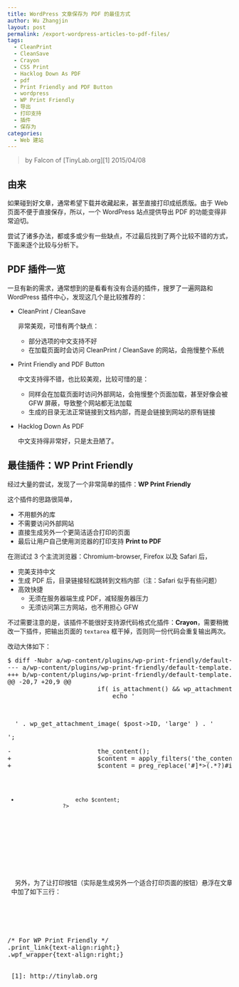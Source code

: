 ```yaml
---
title: WordPress 文章保存为 PDF 的最佳方式
author: Wu Zhangjin
layout: post
permalink: /export-wordpress-articles-to-pdf-files/
tags:
  - CleanPrint
  - CleanSave
  - Crayon
  - CSS Print
  - Hacklog Down As PDF
  - pdf
  - Print Friendly and PDF Button
  - wordpress
  - WP Print Friendly
  - 导出
  - 打印支持
  - 插件
  - 保存为
categories:
  - Web 建站
---
```


> by Falcon of [TinyLab.org][1]
> 2015/04/08


## 由来

如果碰到好文章，通常希望下载并收藏起来，甚至直接打印成纸质版。由于 Web 页面不便于直接保存，所以，一个 WordPress 站点提供导出 PDF 的功能变得非常迫切。

尝试了诸多办法，都或多或少有一些缺点，不过最后找到了两个比较不错的方式，下面来逐个比较与分析下。

## PDF 插件一览

一旦有新的需求，通常想到的是看看有没有合适的插件，搜罗了一遍网路和 WordPress 插件中心，发现这几个是比较推荐的：

  * CleanPrint / CleanSave

    非常美观，可惜有两个缺点：

      * 部分选项的中文支持不好
      * 在加载页面时会访问 CleanPrint / CleanSave 的网站，会拖慢整个系统

  * Print Friendly and PDF Button

    中文支持得不错，也比较美观，比较可惜的是：

      * 同样会在加载页面时访问外部网站，会拖慢整个页面加载，甚至好像会被 GFW 屏蔽，导致整个网站都无法加载
      * 生成的目录无法正常链接到文档内部，而是会链接到网站的原有链接

  * Hacklog Down As PDF

    中文支持得非常好，只是太丑陋了。

## 最佳插件：WP Print Friendly

经过大量的尝试，发现了一个非常简单的插件：**WP Print Friendly**

这个插件的思路很简单，

  * 不用额外的库
  * 不需要访问外部网站
  * 直接生成另外一个更简洁适合打印的页面
  * 最后让用户自己使用浏览器的打印支持 **Print to PDF**

在测试过 3 个主流浏览器：Chromium-browser, Firefox 以及 Safari 后，

  * 完美支持中文
  * 生成 PDF 后，目录链接轻松跳转到文档内部（注：Safari 似乎有些问题）
  * 高效快捷
      * 无须在服务器端生成 PDF，减轻服务器压力
      * 无须访问第三方网站，也不用担心 GFW

不过需要注意的是，该插件不能很好支持源代码格式化插件：**Crayon**，需要稍微改一下插件，把输出页面的 `textarea` 框干掉，否则同一份代码会重复输出两次。

改动大体如下：

<pre>$ diff -Nubr a/wp-content/plugins/wp-print-friendly/default-template.php b/wp-content/plugins/wp-print-friendly/default-template.phpp
--- a/wp-content/plugins/wp-print-friendly/default-template.php 2015-04-09 02:14:09.361139007 +0800
+++ b/wp-content/plugins/wp-print-friendly/default-template.php 2015-04-09 02:14:10.117158690 +0800
@@ -20,7 +20,9 @@
                        if( is_attachment() &#038;&#038; wp_attachment_is_image() )
                            echo '

<p>
  ' . wp_get_attachment_image( $post->ID, 'large' ) . '
</p>';

-                       the_content();
+                       $content = apply_filters('the_content', $content);
+                       $content = preg_replace('#<textarea[^>]*>(.*?)</textarea>#is', '', $content);
+                       echo $content;
                    ?>



<?php
</pre>



<p>
  另外，为了让打印按钮（实际是生成另外一个适合打印页面的按钮）悬浮在文章正文的右侧，我们在 WordPress 的主题下的 <code>style.css</code> 中加了如下三行：
</p>



<pre>
/* For WP Print Friendly */
.print_link{text-align:right;}
.wpf_wrapper{text-align:right;}


 [1]: http://tinylab.org

